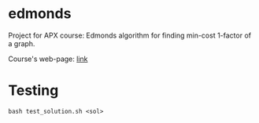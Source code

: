 # edmonds
Project for APX course: Edmonds algorithm for finding min-cost 1-factor of a graph.

Course's web-page: [link](http://kedrigern.dcs.fmph.uniba.sk/kralovic/new/index.php?param=16)

# Testing

```
bash test_solution.sh <sol>
```